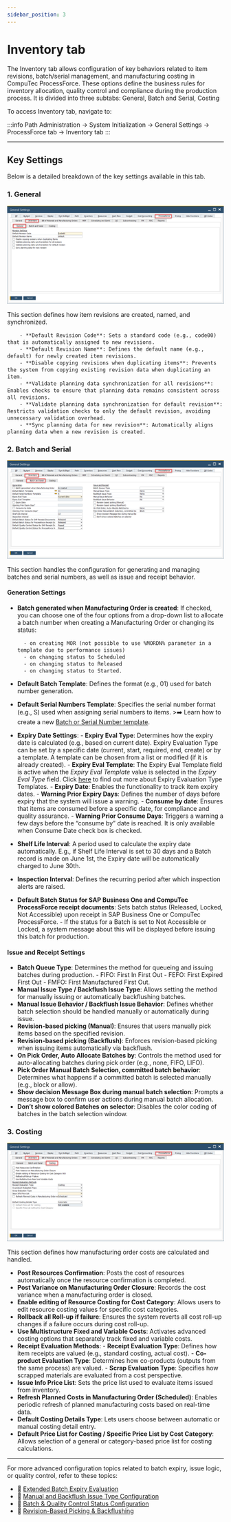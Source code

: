 ```yaml
---
sidebar_position: 3
---
```


# Inventory tab

 The Inventory tab allows configuration of key behaviors related to item revisions, batch/serial management, and manufacturing costing in CompuTec ProcessForce. These options define the business rules for inventory allocation, quality control and compliance during the production process. It is divided into three subtabs: General, Batch and Serial, Costing

To access Inventory tab, navigate to:

:::info Path
Administration → System Initialization → General Settings → ProcessForce tab → Inventory tab
:::

---

## Key Settings

Below is a detailed breakdown of the key settings available in this tab.

### 1. General

![General tab](./media/inventory-tab/inventory-general.webp)

This section defines how item revisions are created, named, and synchronized.

        - **Default Revision Code**: Sets a standard code (e.g., code00) that is automatically assigned to new revisions.
        - **Default Revision Name**: Defines the default name (e.g., default) for newly created item revisions.
        - **Disable copying revisions when duplicating items**: Prevents the system from copying existing revision data when duplicating an item.
        - **Validate planning data synchronization for all revisions**: Enables checks to ensure that planning data remains consistent across all revisions.
        - **Validate planning data synchronization for default revision**: Restricts validation checks to only the default revision, avoiding unnecessary validation overhead.
        - **Sync planning data for new revision**: Automatically aligns planning data when a new revision is created.

### 2. Batch and Serial

![Batch and Serial](./media/inventory-tab/inventory-batch.webp)

This section handles the configuration for generating and managing batches and serial numbers, as well as issue and receipt behavior.

#### Generation Settings

- **Batch generated when Manufacturing Order is created**: If checked, you can choose one of the four options from a drop-down list to allocate a batch number when creating a Manufacturing Order or changing its status:

        - on creating MOR (not possible to use %MORDN% parameter in a template due to performance issues)
        - on changing status to Scheduled
        - on changing status to Released
        - on changing status to Started.
- **Default Batch Template**: Defines the format (e.g., 01) used for batch number generation.
- **Default Serial Numbers Template**: Specifies the serial number format (e.g., S) used when assigning serial numbers to items.
        >➡️ Learn how to create a new [Batch or Serial Number template](../../item-details/batch-serial-template-definition.md).
- **Expiry Date Settings**:
        - **Expiry Eval Type**: Determines how the expiry date is calculated (e.g., based on current date). Expiry Evaluation Type can be set by a specific date (current, start, required, end, create) or by a template. A template can be chosen from a list or modified (if it is already created).
        - **Expiry Eval Template**: The Expiry Eval Template field is active when the *Expiry Eval Template* value is selected in the *Expiry Eval Type* field. Click [here](../../inventory/batch-control/batch-control-settings/extended-batch-expiry-evaluation.md) to find out more about Expiry Evaluation Type Templates.
        - **Expiry Date**: Enables the functionality to track item expiry dates.
        - **Warning Prior Expiry Days**: Defines the number of days before expiry that the system will issue a warning.
        - **Consume by date**: Ensures that items are consumed before a specific date, for compliance and quality assurance.
        - **Warning Prior Consume Days**: Triggers a warning a few days before the “consume by” date is reached. It is only available when Consume Date check box is checked.
- **Shelf Life Interval**: A period used to calculate the expiry date automatically. E.g., if Shelf Life Interval is set to 30 days and a Batch record is made on June 1st, the Expiry date will be automatically charged to June 30th.
- **Inspection Interval**: Defines the recurring period after which inspection alerts are raised.
- **Default Batch Status for SAP Business One and CompuTec ProcessForce receipt documents**: Sets batch status (Released, Locked, Not Accessible) upon receipt in SAP Business One or CompuTec ProcessForce.
        - If the status for a Batch is set to Not Accessible or Locked, a system message about this will be displayed before issuing this batch for production.

#### Issue and Receipt Settings

- **Batch Queue Type**: Determines the method for queueing and issuing batches during production.
        - FIFO: First In First Out
        - FEFO: First Expired First Out
        - FMFO: First Manufactured First Out.
- **Manual Issue Type / Backflush Issue Type**: Allows setting the method for manually issuing or automatically backflushing batches.
- **Manual Issue Behavior / Backflush Issue Behavior**: Defines whether batch selection should be handled manually or automatically during issue.
- **Revision-based picking (Manual)**: Ensures that users manually pick items based on the specified revision.
- **Revision-based picking (Backflush)**: Enforces revision-based picking when issuing items automatically via backflush.
- **On Pick Order, Auto Allocate Batches by**: Controls the method used for auto-allocating batches during pick order (e.g., none, FIFO, LIFO).
- **Pick Order Manual Batch Selection, committed batch behavior**: Determines what happens if a committed batch is selected manually (e.g., block or allow).
- **Show decision Message Box during manual batch selection**: Prompts a message box to confirm user actions during manual batch allocation.
- **Don’t show colored Batches on selector**: Disables the color coding of batches in the batch selection window.

### 3. Costing

![Costing](./media/inventory-tab/inventory-costing.webp)

This section defines how manufacturing order costs are calculated and handled.

- **Post Resources Confirmation**: Posts the cost of resources automatically once the resource confirmation is completed.
- **Post Variance on Manufacturing Order Closure**: Records the cost variance when a manufacturing order is closed.
- **Enable editing of Resource Costing for Cost Category**: Allows users to edit resource costing values for specific cost categories.
- **Rollback all Roll-up if failure**: Ensures the system reverts all cost roll-up changes if a failure occurs during cost roll-up.
- **Use Multistructure Fixed and Variable Costs**: Activates advanced costing options that separately track fixed and variable costs.
- **Receipt Evaluation Methods**:
        - **Receipt Evaluation Type**: Defines how item receipts are valued (e.g., standard costing, actual cost).
        - **Co-product Evaluation Type**: Determines how co-products (outputs from the same process) are valued.
        - **Scrap Evaluation Type**: Specifies how scrapped materials are evaluated from a cost perspective.
- **Issue Info Price List**: Sets the price list used to evaluate items issued from inventory.
- **Refresh Planned Costs in Manufacturing Order (Scheduled)**: Enables periodic refresh of planned manufacturing costs based on real-time data.
- **Default Costing Details Type**: Lets users choose between automatic or manual costing detail entry.
- **Default Price List for Costing / Specific Price List by Cost Category**: Allows selection of a general or category-based price list for costing calculations.

---

For more advanced configuration topics related to batch expiry, issue logic, or quality control, refer to these topics:

- 🔗 [Extended Batch Expiry Evaluation](../../inventory/batch-control/batch-control-settings/extended-batch-expiry-evaluation.md)  
- 🔗 [Manual and Backflush Issue Type Configuration](../../inventory/batch-control/batch-control-settings/manual-and-backflush-issue-type-configuration.md)  
- 🔗 [Batch & Quality Control Status Configuration](../../inventory/batch-control/batch-control-settings/configuration-batch-and-quality-control-status.md)  
- 🔗 [Revision-Based Picking & Backflushing](../../manufacturing/revision-based-picking.md)
